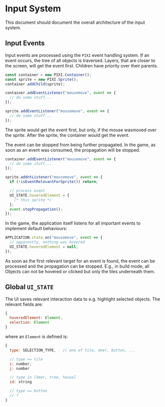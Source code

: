 # Input System

This document should document the overall architecture of the input system.

## Input Events

Input events are processed using the `PIXI` event handling system. If an event
occurs, the tree of all objects is traversed. Layers, that are closer to the
screen, will get the event first. Children have priority over their parents.

```js
const container = new PIXI.Container();
const sprite = new PIXI.Sprite();
container.addChild(sprite);

container.addEventListener("mousemove", event => {
  // do some stuff...
});

sprite.addEventListener("mousemove", event => {
  // do some stuff...
});
```

The sprite would get the event first, but only, if the mouse wasmoved over the
sprite. After the sprite, the container would get the event.

The event can be stopped from being further propagated. In the game, as soon as
an event was consumed, the propagation will be stopped.

```js
container.addEventListener("mousemove", event => {
  // do some stuff...
});

sprite.addntListener("mousemove", event => {
  if (!isEventRelevantForSprite()) return;

  // process event
  UI_STATE.hoveredElement = {
    /* this sprite */
  };
  event.stopPropagation();
});
```

In the game, the application itself listens for all important events to
implement default behaviours:

```js
APPLICATION.state.on("mousemove", event => {
  // apparently, nothing was hovered
  UI_STATE.hoveredElement = null;
});
```

As soon as the first relevant target for an event is found, the event can
be processed and the propagation can be stopped. E.g., in build mode, all
Objects can not be hovered or clicked but only the tiles underneath them.

## Global `UI_STATE`

The UI saves relevant interaction data to e.g. highlight selected objects. The
relevant fields are:

```js
{
  hoveredElement: Element,
  selection: Element
}
```

where an `Element` is defined is:

```js
{
  type: SELECTION_TYPE,   // one of tile, deer, button, ...

  // type == tile
  i: number,
  j: number

  // type in [deer, tree, house]
  id: string

  // type == button
  // ?
}
```
